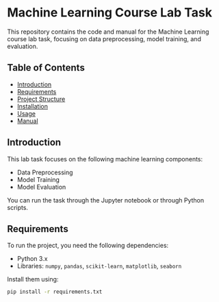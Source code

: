 # Machine Learning Course Lab Task

This repository contains the code and manual for the Machine Learning course lab task, focusing on data preprocessing, model training, and evaluation.

## Table of Contents
- [Introduction](#introduction)
- [Requirements](#requirements)
- [Project Structure](#project-structure)
- [Installation](#installation)
- [Usage](#usage)
- [Manual](#manual)

## Introduction

This lab task focuses on the following machine learning components:
- Data Preprocessing
- Model Training
- Model Evaluation

You can run the task through the Jupyter notebook or through Python scripts.

## Requirements

To run the project, you need the following dependencies:
- Python 3.x
- Libraries: `numpy`, `pandas`, `scikit-learn`, `matplotlib`, `seaborn`

Install them using:

```bash
pip install -r requirements.txt
